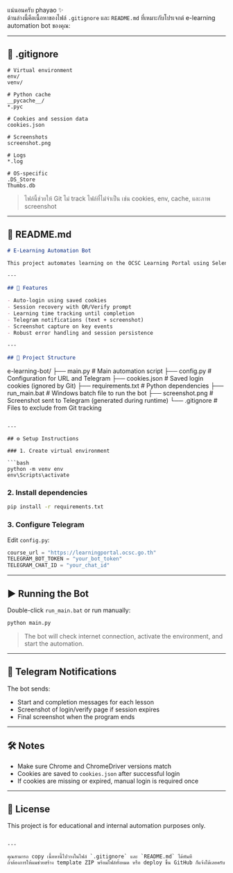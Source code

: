 แน่นอนครับ phayao ✨  
ด้านล่างนี้คือเนื้อหาของไฟล์ `.gitignore` และ `README.md` ที่เหมาะกับโปรเจกต์ e-learning automation bot ของคุณ:

---

## 📄 .gitignore

```gitignore
# Virtual environment
env/
venv/

# Python cache
__pycache__/
*.pyc

# Cookies and session data
cookies.json

# Screenshots
screenshot.png

# Logs
*.log

# OS-specific
.DS_Store
Thumbs.db
```

> ไฟล์นี้ช่วยให้ Git ไม่ track ไฟล์ที่ไม่จำเป็น เช่น cookies, env, cache, และภาพ screenshot

---

## 📘 README.md

```markdown
# E-Learning Automation Bot

This project automates learning on the OCSC Learning Portal using Selenium. It handles login via cookies, tracks lesson progress, and sends real-time updates via Telegram.

---

## 🚀 Features

- Auto-login using saved cookies
- Session recovery with QR/Verify prompt
- Learning time tracking until completion
- Telegram notifications (text + screenshot)
- Screenshot capture on key events
- Robust error handling and session persistence

---

## 📁 Project Structure

```
e-learning-bot/
├── main.py              # Main automation script
├── config.py            # Configuration for URL and Telegram
├── cookies.json         # Saved login cookies (ignored by Git)
├── requirements.txt     # Python dependencies
├── run_main.bat         # Windows batch file to run the bot
├── screenshot.png       # Screenshot sent to Telegram (generated during runtime)
└── .gitignore           # Files to exclude from Git tracking
```

---

## ⚙️ Setup Instructions

### 1. Create virtual environment

```bash
python -m venv env
env\Scripts\activate
```

### 2. Install dependencies

```bash
pip install -r requirements.txt
```

### 3. Configure Telegram

Edit `config.py`:

```python
course_url = "https://learningportal.ocsc.go.th"
TELEGRAM_BOT_TOKEN = "your_bot_token"
TELEGRAM_CHAT_ID = "your_chat_id"
```

---

## ▶️ Running the Bot

Double-click `run_main.bat` or run manually:

```bash
python main.py
```

> The bot will check internet connection, activate the environment, and start the automation.

---

## 📸 Telegram Notifications

The bot sends:
- Start and completion messages for each lesson
- Screenshot of login/verify page if session expires
- Final screenshot when the program ends

---

## 🛠️ Notes

- Make sure Chrome and ChromeDriver versions match
- Cookies are saved to `cookies.json` after successful login
- If cookies are missing or expired, manual login is required once

---

## 📌 License

This project is for educational and internal automation purposes only.
```

---

คุณสามารถ copy เนื้อหานี้ไปวางในไฟล์ `.gitignore` และ `README.md` ได้ทันที  
ถ้าต้องการให้ผมช่วยสร้าง template ZIP พร้อมไฟล์ทั้งหมด หรือ deploy ขึ้น GitHub ก็แจ้งได้เลยครับ
